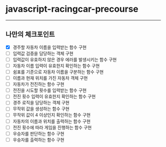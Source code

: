 # javascript-racingcar-precourse

---

## 나만의 체크포인트

-   [x] 경주할 자동차 이름을 입력받는 함수 구현
-   [ ] 입력값 검증을 담당하는 객체 구현
-   [ ] 입력값이 유효하지 않은 경우 에러를 발생시키는 함수 구현
-   [ ] 자동차 이름 입력이 유효한지 확인하는 함수 구현
-   [ ] 쉼표를 기준으로 자동차 이름을 구분하는 함수 구현
-   [ ] 이름과 현재 위치를 가진 자동차 객체 구현
-   [ ] 자동차가 전진하는 함수 구현
-   [ ] 전진을 시도할 횟수를 입력받는 함수 구현
-   [ ] 전진 횟수 입력이 유효한지 확인하는 함수 구현
-   [ ] 경주 로직을 담당하는 객체 구현
-   [ ] 무작위 값을 생성하는 함수 구현
-   [ ] 무작위 값이 4 이상인지 확인하는 함수 구현
-   [ ] 자동차의 이름과 위치를 출력하는 함수 구현
-   [ ] 전진 횟수에 따라 게임을 진행하는 함수 구현
-   [ ] 우승자를 판단하는 함수 구현
-   [ ] 우승자를 출력하는 함수 구현
